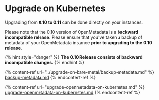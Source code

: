 # Upgrade on Kubernetes

Upgrading from **0.10 to 0.11** can be done directly on your instances.

Please note that the 0.10 version of OpenMetadata is a **backward incompatible release**. Please ensure that you've taken a backup of metadata of your OpenMetadata instance **prior to upgrading to the 0.10 release**.

{% hint style="danger" %}
**The 0.10 Release consists of backward incompatible changes.**
{% endhint %}

{% content-ref url="../upgrade-on-bare-metal/backup-metadata.md" %}
[backup-metadata.md](../upgrade-on-bare-metal/backup-metadata.md)
{% endcontent-ref %}

{% content-ref url="upgrade-openmetadata-on-kubernetes.md" %}
[upgrade-openmetadata-on-kubernetes.md](upgrade-openmetadata-on-kubernetes.md)
{% endcontent-ref %}
